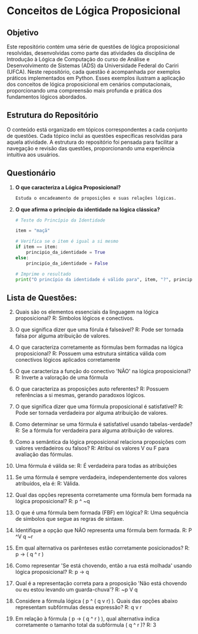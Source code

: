 # Conceitos de Lógica Proposicional

## Objetivo

Este repositório contém uma série de questões de lógica proposicional resolvidas, desenvolvidas como parte das atividades da disciplina de Introdução à Lógica de Computação do curso de Análise e Desenvolvimento de Sistemas (ADS) da Universidade Federal do Cariri (UFCA). Neste repositório, cada questão é acompanhada por exemplos práticos implementados em Python. Esses exemplos ilustram a aplicação dos conceitos de lógica proposicional em cenários computacionais, proporcionando uma compreensão mais profunda e prática dos fundamentos lógicos abordados.
## Estrutura do Repositório

O conteúdo está organizado em tópicos correspondentes a cada conjunto de questões. Cada tópico inclui as questões específicas resolvidas para aquela atividade. A estrutura do repositório foi pensada para facilitar a navegação e revisão das questões, proporcionando uma experiência intuitiva aos usuários.

## Questionário

1. **O que caracteriza a Lógica Proposicional?**

   ```python
   Estuda o encadeamento de proposições e suas relações lógicas.

2. **O que afirma o princípio da identidade na lógica clássica?**

   ```python
   # Teste do Princípio da Identidade
   
   item = "maçã"
   
   # Verifica se o item é igual a si mesmo
   if item == item:
       principio_da_identidade = True
   else:
       principio_da_identidade = False
   
   # Imprime o resultado
   print("O princípio da identidade é válido para", item, "?", principio_da_identidade)

## Lista de Questões:

2. Quais são os elementos essenciais da linguagem na lógica proposicional?
R: Símbolos lógicos e conectivos.

3. O que significa dizer que uma fórula é falseável?
R: Pode ser tornada falsa por alguma atribuição de valores.

4. O que caracteriza corretamente as fórmulas bem formadas na lógica proposicional?
R: Possuem uma estrutura sintática válida com conectivos lógicos aplicados corretamente

5. O que caracteriza a função do conectivo 'NÃO' na lógica proposicional?
R: Inverte a valoração de uma fórmula

6. O que caracteriza as proposições auto referentes?
R: Possuem referências a si mesmas, gerando paradoxos lógicos.

7. O que significa dizer que uma fórmula proposicional é satisfatível?
R: Pode ser tornada verdadeira por alguma atribuição de valores.

8. Como determinar se uma fórmula é satisfatível usando tabelas-verdade?
R: Se a fórmula for verdadeira para alguma atribuição de valores.

9. Como a semântica da lógica proposicional relaciona proposições com valores verdadeiros ou falsos?
R: Atribui os valores V ou F para avaliação das fórmulas.

10. Uma fórmula é válida se:
R: É verdadeira para todas as atribuições

11. Se uma fórmula é sempre verdadeira, independentemente dos valores atribuídos, ela é:
R: Válida.

12. Qual das opções representa corretamente uma fórmula bem formada na lógica proposicional?
R: p ^ ~q

13. O que é uma fórmula bem formada (FBF) em lógica?
R: Uma sequência de símbolos que segue as regras de sintaxe.

14. Identifique a opção que NÃO representa uma fórmula bem formada.
R: P ^V q ~r

15. Em qual alternativa os parênteses estão corretamente posicionados?
R: p -> ( q ^ r )

16. Como representar 'Se está chovendo, então a rua está molhada' usando lógica proposicional?
R: p -> q

17. Qual é a representação correta para a proposição 'Não está chovendo ou eu estou levando um guarda-chuva'?
R: ~p V q

18. Considere a fórmula lógica ( p ^ ( q v r) ). Quais das opções abaixo representam subfórmulas dessa expressão?
R: q v r

19. Em relação à fórmula ( p -> ( q ^ r ) ), qual alternativa indica corretamente o tamanho total da subfórmula ( q ^ r )?
R: 3
